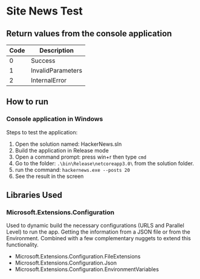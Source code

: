 # Site News Test

## Return values from the console application

| Code | Description       |
| ---- | ----------------- |
| 0    | Success           |
| 1    | InvalidParameters |
| 2    | InternalError     |

## How to run

### Console application in Windows

Steps to test the application:

1. Open the solution named: HackerNews.sln
2. Build the application in Release mode
3. Open a command prompt: press win+r then type ```cmd```
4. Go to the folder: ```.\bin\Release\netcoreapp3.0\``` from the solution folder.
5. run the command: ```hackernews.exe --posts 20```
6. See the result in the screen

## Libraries Used

### Microsoft.Extensions.Configuration

Used to dynamic build the necessary configurations (URLS and Parallel Level) to run the app. Getting the information from a JSON file or from the Environment. Combined with a few complementary nuggets to extend this functionality.

* Microsoft.Extensions.Configuration.FileExtensions
* Microsoft.Extensions.Configuration.Json
* Microsoft.Extensions.Configuration.EnvironmentVariables
